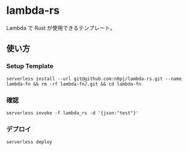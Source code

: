 # lambda-rs

Lambda で Rust が使用できるテンプレート。

## 使い方

### Setup Template

```
serverless install --url git@github.com:n0pj/lambda-rs.git --name lambda-fn && rm -rf lambda-fn/.git && cd lambda-fn
```

### 確認

```
serverless invoke -f lambda_rs -d '{json:"test"}'
```

### デプロイ

```
serverless deploy
```
